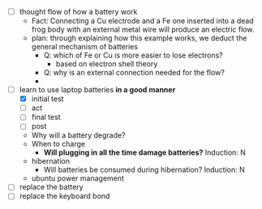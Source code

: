 - [ ] thought flow of how a battery work
	- Fact: Connecting a Cu electrode and a Fe one inserted into a dead frog body with an external metal wire will produce an electric flow.
	- plan: through explaining how this example works, we deduct the general mechanism of batteries
		- Q: which of Fe or Cu is more easier to lose electrons?
			- based on electron shell theory
		- Q: why is an external connection needed for the flow?
		- 
- [ ] learn to use laptop batteries **in a good manner**
	- [x] initial test
	- [ ] act
	- [ ] final test
	- [ ] post
	- Why will a battery degrade?
	- When to charge
		- **Will plugging in all the time damage batteries?** Induction: N
	- hibernation
		- Will batteries be consumed during hibernation? Induction: N
	- ubuntu power management
- [ ] replace the battery
- [ ] replace the keyboard bond
	
<!--stackedit_data:
eyJoaXN0b3J5IjpbMTI2OTY0Njg2M119
-->
